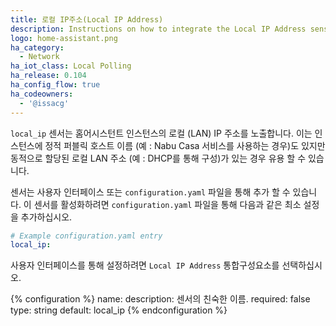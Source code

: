 ```yaml
---
title: 로컬 IP주소(Local IP Address)
description: Instructions on how to integrate the Local IP Address sensor into Home Assistant.
logo: home-assistant.png
ha_category:
  - Network
ha_iot_class: Local Polling
ha_release: 0.104
ha_config_flow: true
ha_codeowners:
  - '@issacg'
---
```


`local_ip` 센서는 홈어시스턴트 인스턴스의 로컬 (LAN) IP 주소를 노출합니다. 이는 인스턴스에 정적 퍼블릭 호스트 이름 (예 : Nabu Casa 서비스를 사용하는 경우)도 있지만 동적으로 할당된 로컬 LAN 주소 (예 : DHCP를 통해 구성)가 있는 경우 유용 할 수 있습니다.

센서는 사용자 인터페이스 또는 `configuration.yaml` 파일을 통해 추가 할 수 있습니다. 이 센서를 활성화하려면 `configuration.yaml` 파일을 통해 다음과 같은 최소 설정을 추가하십시오.

```yaml
# Example configuration.yaml entry
local_ip:
```

사용자 인터페이스를 통해 설정하려면 `Local IP Address` 통합구성요소를 선택하십시오.

{% configuration %}
name:
  description: 센서의 친숙한 이름.
  required: false
  type: string
  default: local_ip
{% endconfiguration %}
